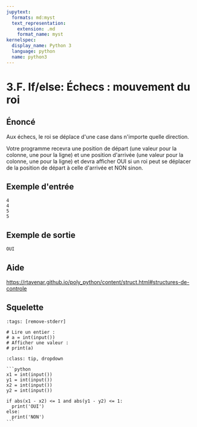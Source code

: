 ```yaml
---
jupytext:
  formats: md:myst
  text_representation:
    extension: .md
    format_name: myst
kernelspec:
  display_name: Python 3
  language: python
  name: python3
---
```


# 3.F. If/else: Échecs : mouvement du roi

## **Énoncé**

Aux échecs, le roi se déplace d'une case dans n'importe quelle direction.

Votre programme recevra une position de départ (une valeur pour la colonne, une pour la ligne) et une position d'arrivée (une valeur pour la colonne, une pour la ligne) et devra afficher OUI si un roi peut se déplacer de la position de départ à celle d'arrivée et NON sinon.



## Exemple d'entrée

```
4
4
5
5
```

## Exemple de sortie

```
OUI
```

## Aide

https://rtavenar.github.io/poly_python/content/struct.html#structures-de-controle

## Squelette

```{code-cell} python
:tags: [remove-stderr]

# Lire un entier :
# a = int(input())
# Afficher une valeur :
# print(a)
```

````{admonition} Cliquez ici pour voir la solution
:class: tip, dropdown

```python
x1 = int(input())
y1 = int(input())
x2 = int(input())
y2 = int(input())

if abs(x1 - x2) <= 1 and abs(y1 - y2) <= 1:
  print('OUI')
else:
  print('NON')
```
````
